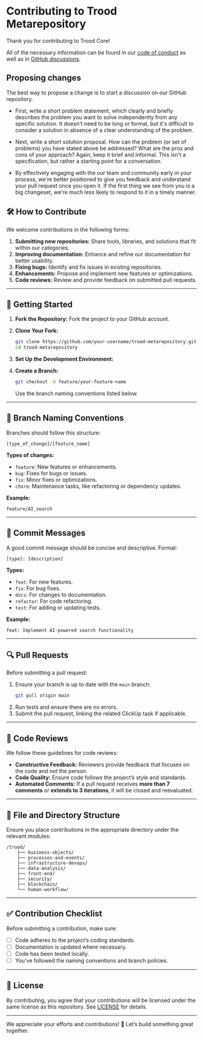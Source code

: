 # Contributing to Trood Metarepository

Thank you for contributing to Trood Core!

All of the necessary information can be found in our [code of conduct](https://www.notion.so/trood/Trood-Testament-4a08910e65c04cf39253d0fb8f06ef59) as well as in [GitHub discussions](https://github.com/orgs/TroodInc/discussions).

## Proposing changes

The best way to propose a change is to start a discussion on our GitHub repository.

- First, write a short problem statement, which clearly and briefly describes the problem you want to solve independently from any specific solution. It doesn't need to be long or formal, but it's difficult to consider a solution in absence of a clear understanding of the problem.

- Next, write a short solution proposal. How can the problem (or set of problems) you have stated above be addressed? What are the pros and cons of your approach? Again, keep it brief and informal. This isn't a specification, but rather a starting point for a conversation.

- By effectively engaging with the our team and community early in your process, we're better positioned to give you feedback and understand your pull request once you open it. If the first thing we see from you is a big changeset, we're much less likely to respond to it in a timely manner.


## 🛠 **How to Contribute**

We welcome contributions in the following forms:

1. **Submitting new repositories:** Share tools, libraries, and solutions that fit within our categories.
2. **Improving documentation:** Enhance and refine our documentation for better usability.
3. **Fixing bugs:** Identify and fix issues in existing repositories.
4. **Enhancements:** Propose and implement new features or optimizations.
5. **Code reviews:** Review and provide feedback on submitted pull requests.

---

## 🚀 **Getting Started**

1. **Fork the Repository:** Fork the project to your GitHub account.
2. **Clone Your Fork:**
    ```bash
    git clone https://github.com/your-username/trood-metarepository.git
    cd trood-metarepository
    ```
3. **Set Up the Development Environment:**

4. **Create a Branch:**
    ```bash
    git checkout -b feature/your-feature-name
    ```
    Use the branch naming conventions listed below.

---

## 📝 **Branch Naming Conventions**

Branches should follow this structure:
```
[type_of_change]/[feature_name]
```
**Types of changes:**
- `feature`: New features or enhancements.
- `bug`: Fixes for bugs or issues.
- `fix`: Minor fixes or optimizations.
- `chore`: Maintenance tasks, like refactoring or dependency updates.

**Example:**
```
feature/AI_search
```

---

## 🔄 **Commit Messages**

A good commit message should be concise and descriptive. Format:
```
[type]: [description]
```
**Types:**
- `feat`: For new features.
- `fix`: For bug fixes.
- `docs`: For changes to documentation.
- `refactor`: For code refactoring.
- `test`: For adding or updating tests.

**Example:**
```
feat: Implement AI-powered search functionality
```

---

## 🔍 **Pull Requests**

Before submitting a pull request:
1. Ensure your branch is up to date with the `main` branch:
    ```bash
    git pull origin main
    ```
2. Run tests and ensure there are no errors.
3. Submit the pull request, linking the related ClickUp task if applicable.

---

## 🔧 **Code Reviews**

We follow these guidelines for code reviews:
- **Constructive Feedback:** Reviewers provide feedback that focuses on the code and not the person.
- **Code Quality:** Ensure code follows the project’s style and standards.
- **Automated Comments:** If a pull request receives **more than 7 comments** or **extends to 3 iterations**, it will be closed and reevaluated.

---

## 📂 **File and Directory Structure**
Ensure you place contributions in the appropriate directory under the relevant modules:
```
/trood/
    ├── business-objects/
    ├── processes-and-events/
    ├── infrastructure-devops/
    ├── data-analysis/
    ├── front-end/
    ├── security/
    ├── blockchain/
    └── human-workflow/
```

---

## ✅ **Contribution Checklist**
Before submitting a contribution, make sure:
- [ ] Code adheres to the project’s coding standards.
- [ ] Documentation is updated where necessary.
- [ ] Code has been tested locally.
- [ ] You’ve followed the naming conventions and branch policies.

---

## 📜 **License**
By contributing, you agree that your contributions will be licensed under the same license as this repository. See [LICENSE](./LICENSE) for details.

---

We appreciate your efforts and contributions! 🎉 Let’s build something great together.
